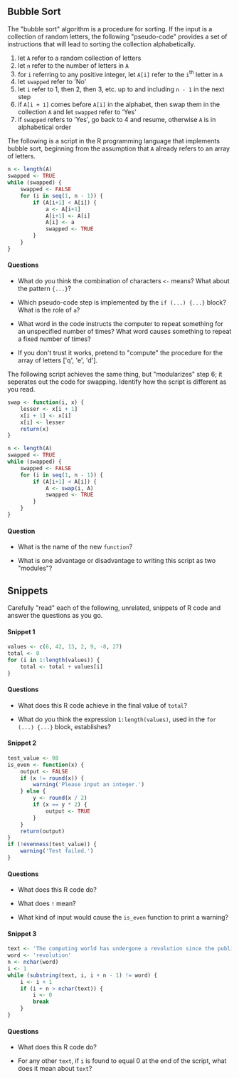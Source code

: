 ## Bubble Sort

The "bubble sort" algorithm is a procedure for sorting. If the input is a collection of random letters, the following "pseudo-code" provides a set of instructions that will lead to sorting the collection alphabetically.

1. let `A` refer to a random collection of letters
2. let `n` refer to the number of letters in `A`
3. for `i` referring to any positive integer, let `A[i]` refer to the `i`<sup>th</sup> letter in `A`
4. let `swapped` refer to 'No'
5. let `i` refer to 1, then 2, then 3, etc. up to and including `n - 1` in the next step
6. if `A[i + 1]` comes before `A[i]` in the alphabet, then swap them in the collection `A` and let `swapped` refer to 'Yes'
7. if `swapped` refers to 'Yes', go back to 4 and resume, otherwise `A` is in alphabetical order

The following is a script in the R programming language that implements bubble sort, beginning from the assumption that `A` already refers to an array of letters.

```r
n <- length(A)
swapped <- TRUE
while (swapped) {
    swapped <- FALSE
    for (i in seq(1, n - 1)) {
        if (A[i+1] < A[i]) {
            a <- A[i+1]
            A[i+1] <- A[i]
            A[i] <- a
            swapped <- TRUE
        }
    }
}
```

#### Questions

* What do you think the combination of characters `<-` means? What about the pattern `{...}`?

* Which pseudo-code step is implemented by the `if (...) {...}` block? What is the role of `a`?

* What word in the code instructs the computer to repeat something for an unspecified number of times? What word causes something to repeat a fixed number of times?

* If you don't trust it works, pretend to "compute" the procedure for the array of letters ['q', 'e', 'd'].

The following script achieves the same thing, but "modularizes" step 6; it seperates out the code for swapping. Identify how the script is different as you read.

```r
swap <- function(i, x) {
    lesser <- x[i + 1]
    x[i + 1] <- x[i] 
    x[i] <- lesser
    return(x)
}

n <- length(A)
swapped <- TRUE
while (swapped) {
    swapped <- FALSE
    for (i in seq(1, n - 1)) {
        if (A[i+1] < A[i]) {
            A <- swap(i, A)
            swapped <- TRUE
        }
    }
}
```

#### Question

* What is the name of the new `function`?

* What is one advantage or disadvantage to writing this script as two "modules"?

## Snippets

Carefully "read" each of the following, unrelated, snippets of R code and answer the questions as you go.

#### Snippet 1

```r
values <- c(6, 42, 13, 2, 9, -8, 27)
total <- 0
for (i in 1:length(values)) {
    total <- total + values[i]
}
```

#### Questions

* What does this R code achieve in the final value of `total`?

* What do you think the expression `1:length(values)`, used in the `for (...) {...}` block, establishes?  

#### Snippet 2

```r
test_value <- 98
is_even <- function(x) {
    output <- FALSE
    if (x != round(x)) {
        warning('Please input an integer.')
    } else {
        y <- round(x / 2)
        if (x == y * 2) {
            output <- TRUE
        }
    }
    return(output)
}
if (!evenness(test_value)) {
    warning('Test failed.')
}
```

#### Questions

* What does this R code do?

* What does `!` mean?

* What kind of input would cause the `is_even` function to print a warning?
                      
#### Snippet 3

```r
text <- 'The computing world has undergone a revolution since the publication of "The C Programming Language" in 1978.'
word <- 'revolution'
n <- nchar(word)
i <- 1
while (substring(text, i, i + n - 1) != word) {
    i <- i + 1
    if (i + n > nchar(text)) {
        i <- 0
        break
    }
}
```

#### Questions

* What does this R code do?

* For any other `text`, if `i` is found to equal 0 at the end of the script, what does it mean about `text`?

